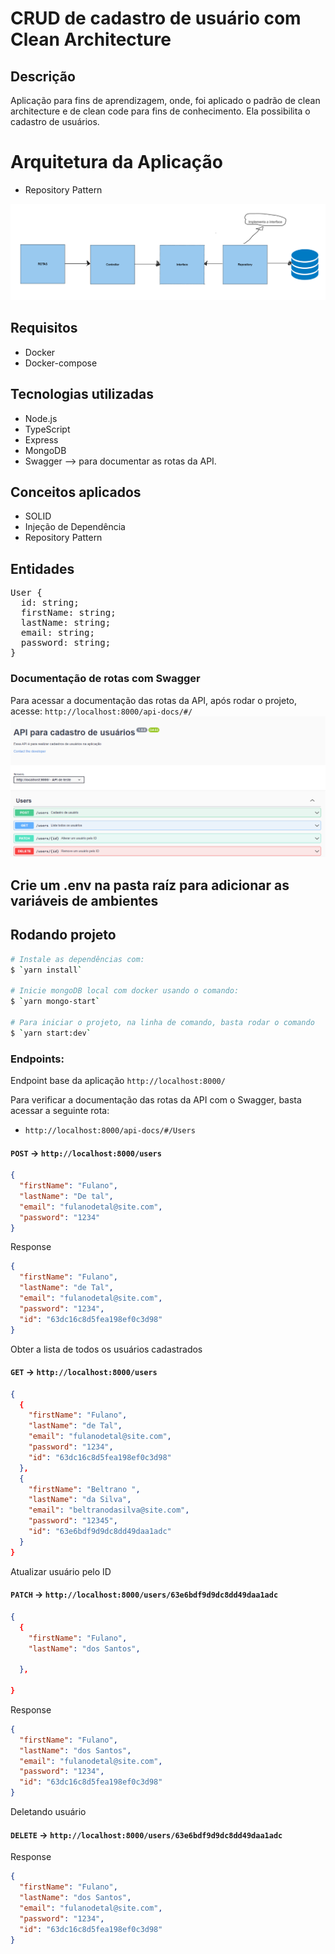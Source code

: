 # CRUD de cadastro de usuário com Clean Architecture

## Descrição

Aplicação para fins de aprendizagem, onde, foi aplicado o padrão de clean architecture e de clean code para fins de conhecimento. Ela possibilita o cadastro de usuários.

# Arquitetura da Aplicação

- Repository Pattern

![img](/docs/Arquitetura.PNG)

## Requisitos

- Docker
- Docker-compose

## Tecnologias utilizadas

- Node.js
- TypeScript
- Express
- MongoDB
- Swagger --> para documentar as rotas da API.

## Conceitos aplicados

- SOLID
- Injeção de Dependência
- Repository Pattern

## Entidades

<pre>
User {
  id: string;
  firstName: string;
  lastName: string;
  email: string;
  password: string;
}</pre>

### Documentação de rotas com Swagger

Para acessar a documentação das rotas da API, após rodar o projeto, acesse: `http://localhost:8000/api-docs/#/`
![img](/docs/DDocumenta%C3%A7%C3%A3o%20da-API-com-swagger.png)

## Crie um .env na pasta raíz para adicionar as variáveis de ambientes

## Rodando projeto

```bash
# Instale as dependências com:
$ `yarn install`

# Inicie mongoDB local com docker usando o comando:
$ `yarn mongo-start`

# Para iniciar o projeto, na linha de comando, basta rodar o comando
$ `yarn start:dev`
```

### Endpoints:

Endpoint base da aplicação `http://localhost:8000/`

Para verificar a documentação das rotas da API com o Swagger, basta acessar a seguinte rota:

- `http://localhost:8000/api-docs/#/Users`

#### `POST` -> `http://localhost:8000/users`

```json
{
  "firstName": "Fulano",
  "lastName": "De tal",
  "email": "fulanodetal@site.com",
  "password": "1234"
}
```

Response

```json
{
  "firstName": "Fulano",
  "lastName": "de Tal",
  "email": "fulanodetal@site.com",
  "password": "1234",
  "id": "63dc16c8d5fea198ef0c3d98"
}
```

Obter a lista de todos os usuários cadastrados

#### `GET` -> `http://localhost:8000/users`

```json
{
  {
    "firstName": "Fulano",
    "lastName": "de Tal",
    "email": "fulanodetal@site.com",
    "password": "1234",
    "id": "63dc16c8d5fea198ef0c3d98"
  },
  {
    "firstName": "Beltrano ",
    "lastName": "da Silva",
    "email": "beltranodasilva@site.com",
    "password": "12345",
    "id": "63e6bdf9d9dc8dd49daa1adc"
  }
}
```

Atualizar usuário pelo ID

#### `PATCH` -> `http://localhost:8000/users/63e6bdf9d9dc8dd49daa1adc`

```json
{
  {
    "firstName": "Fulano",
    "lastName": "dos Santos",

  },

}
```

Response

```json
{
  "firstName": "Fulano",
  "lastName": "dos Santos",
  "email": "fulanodetal@site.com",
  "password": "1234",
  "id": "63dc16c8d5fea198ef0c3d98"
}
```

Deletando usuário

#### `DELETE` -> `http://localhost:8000/users/63e6bdf9d9dc8dd49daa1adc`

Response

```json
{
  "firstName": "Fulano",
  "lastName": "dos Santos",
  "email": "fulanodetal@site.com",
  "password": "1234",
  "id": "63dc16c8d5fea198ef0c3d98"
}
```
